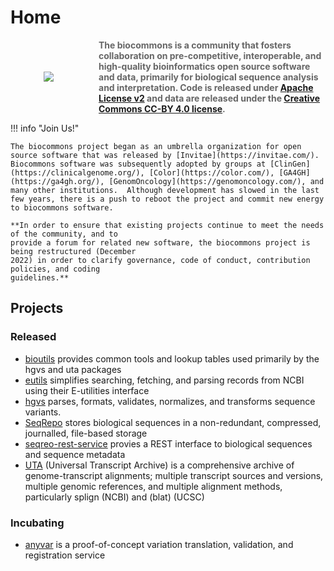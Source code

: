 # Home

<div style="display: grid; grid-template-columns: 1fr 3fr; grid-gap: 20px; place-items: center;">

  <div style="align: center">
    <img src="../images/logo.svg">
  </div>

  <div style="color: #666;">
    <b>The biocommons is a community that fosters collaboration on pre-competitive, interoperable, and high-quality bioinformatics open source software and data, primarily for biological sequence analysis and interpretation.  Code is released under <a href="https://opensource.org/licenses/Apache-2.0">Apache License v2</a> and data are released under the <a href="https://creativecommons.org/licenses/by/4.0/">Creative Commons CC-BY 4.0 license</a>.</b>
  </div>

</div>

!!! info "Join Us!"

    The biocommons project began as an umbrella organization for open source software that was released by [Invitae](https://invitae.com/). Biocommons software was subsequently adopted by groups at [ClinGen](https://clinicalgenome.org/), [Color](https://color.com/), [GA4GH](https://ga4gh.org/), [GenomOncology](https://genomoncology.com/), and many other institutions.  Although development has slowed in the last few years, there is a push to reboot the project and commit new energy to biocommons software.

    **In order to ensure that existing projects continue to meet the needs of the community, and to
    provide a forum for related new software, the biocommons project is being restructured (December
    2022) in order to clarify governance, code of conduct, contribution policies, and coding
    guidelines.**


## Projects

### Released

- [bioutils](https://github.com/biocommons/bioutils) provides common tools and lookup tables used
  primarily by the hgvs and uta packages
- [eutils](https://github.com/biocommons/eutils) simplifies searching, fetching, and parsing records
  from NCBI using their E-utilities interface
- [hgvs](https://github.com/biocommons/hgvs) parses, formats, validates, normalizes,
  and transforms sequence variants.
- [SeqRepo](https://github.com/biocommons/biocommons.seqrepo) stores biological sequences in a
  non-redundant, compressed, journalled, file-based storage
- [seqreo-rest-service](https://github.com/biocommons/seqrepo-rest-service) provies a REST
  interface to biological sequences and sequence metadata
- [UTA](https://github.com/biocommons/uta) (Universal Transcript Archive) is a comprehensive archive
  of genome-transcript alignments; multiple transcript sources and versions, multiple genomic
  references, and multiple alignment methods, particularly splign (NCBI) and (blat) (UCSC)

### Incubating

- [anyvar](https://github.com/biocommons/anyvar) is a proof-of-concept variation translation, validation,
  and registration service

